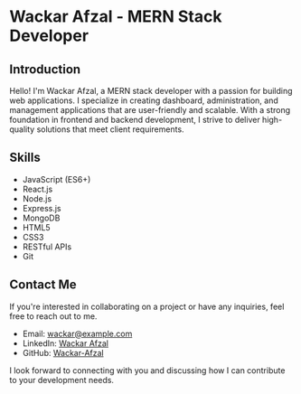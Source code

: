# Wackar Afzal - MERN Stack Developer

## Introduction
Hello! I'm Wackar Afzal, a MERN stack developer with a passion for building web applications. I specialize in creating dashboard, administration, and management applications that are user-friendly and scalable. With a strong foundation in frontend and backend development, I strive to deliver high-quality solutions that meet client requirements.

## Skills
- JavaScript (ES6+)
- React.js
- Node.js
- Express.js
- MongoDB
- HTML5
- CSS3
- RESTful APIs
- Git


## Contact Me
If you're interested in collaborating on a project or have any inquiries, feel free to reach out to me.

- Email: wackar@example.com
- LinkedIn: [Wackar Afzal](https://www.linkedin.com/in/wackar-afzal/)
- GitHub: [Wackar-Afzal](https://github.com/Wackar-Afzal)

I look forward to connecting with you and discussing how I can contribute to your development needs.


<!---
Wackar-Afzal/Wackar-Afzal is a ✨ special ✨ repository because its `README.md` (this file) appears on your GitHub profile.
You can click the Preview link to take a look at your changes.
--->

